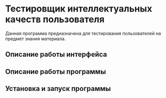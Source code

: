 # Тестировщик интеллектуальных качеств пользователя
Данная программа предназначена для тестирования пользователей на предмет знания материала.

## Описание работы интерфейса

## Описание работы программы

## Установка и запуск программы
